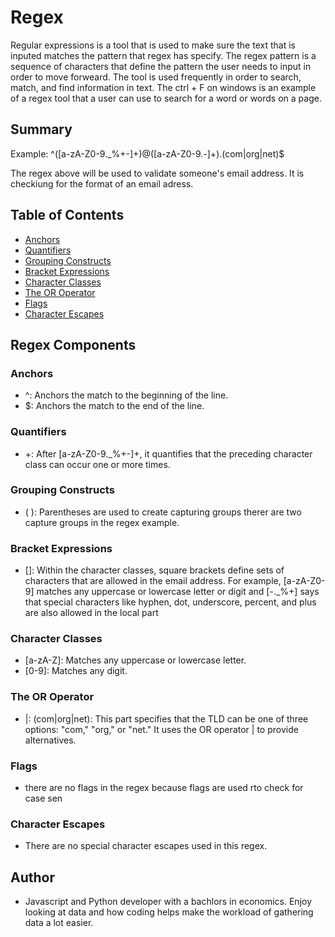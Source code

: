 # Regex

Regular expressions is a tool that is used to make sure the text that is inputed matches the pattern that regex has specify. The regex pattern is a sequence of characters that define the pattern the user needs to input in order to move forweard. The tool is used frequently in order to search, match, and find information in text. The ctrl + F on windows is an example of a regex tool that a user can use to search for a word or words on a page.

## Summary

Example: ^([a-zA-Z0-9._%+-]+)@([a-zA-Z0-9.-]+)\.(com|org|net)$

The regex above will be used to validate someone's email address. It is checkiung for the format of an email adress.

## Table of Contents

- [Anchors](#anchors)
- [Quantifiers](#quantifiers)
- [Grouping Constructs](#grouping-constructs)
- [Bracket Expressions](#bracket-expressions)
- [Character Classes](#character-classes)
- [The OR Operator](#the-or-operator)
- [Flags](#flags)
- [Character Escapes](#character-escapes)

## Regex Components

### Anchors
 - ^: Anchors the match to the beginning of the line.
 - $: Anchors the match to the end of the line.

### Quantifiers
 - +: After [a-zA-Z0-9._%+-]+, it quantifies that the preceding character class can occur one or more times.

### Grouping Constructs
 - ( ): Parentheses are used to create capturing groups therer are two capture groups in the regex example.

### Bracket Expressions
- []: Within the character classes, square brackets define sets of characters that are allowed in the email address. For example, [a-zA-Z0-9] matches any uppercase or lowercase letter or digit and [-._%+] says that special characters like hyphen, dot, underscore, percent, and plus are also allowed in the local part

### Character Classes
 - [a-zA-Z]: Matches any uppercase or lowercase letter.
 - [0-9]: Matches any digit.

### The OR Operator
 - |: (com|org|net): This part specifies that the TLD can be one of three options: "com," "org," or "net." It uses the OR operator | to provide alternatives.
### Flags
- there are no flags in the regex because flags are used rto check for case sen

### Character Escapes
- There are no special character escapes used in this regex.

## Author

- Javascript and Python developer with a bachlors in economics. Enjoy looking at data and how coding helps make the workload of gathering data a lot easier.

